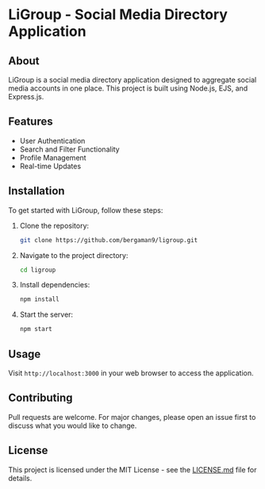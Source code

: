 # LiGroup - Social Media Directory Application

## About

LiGroup is a social media directory application designed to aggregate social media accounts in one place. This project is built using Node.js, EJS, and Express.js.

## Features

- User Authentication
- Search and Filter Functionality
- Profile Management
- Real-time Updates

## Installation

To get started with LiGroup, follow these steps:

1. Clone the repository:
   ```bash
   git clone https://github.com/bergaman9/ligroup.git
   ```
   
2. Navigate to the project directory:
   ```bash
   cd ligroup
   ```
   
3. Install dependencies:
   ```bash
   npm install
   ```
   
4. Start the server:
   ```bash
   npm start
   ```

## Usage

Visit `http://localhost:3000` in your web browser to access the application.

## Contributing

Pull requests are welcome. For major changes, please open an issue first to discuss what you would like to change.

## License

This project is licensed under the MIT License - see the [LICENSE.md](LICENSE.md) file for details.